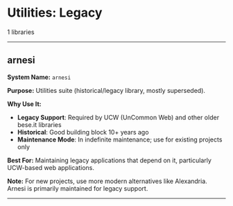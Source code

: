 # Utilities: Legacy

1 libraries

---

## arnesi

**System Name:** `arnesi`

**Purpose:** Utilities suite (historical/legacy library, mostly superseded).

**Why Use It:**
- **Legacy Support**: Required by UCW (UnCommon Web) and other older bese.it libraries
- **Historical**: Good building block 10+ years ago
- **Maintenance Mode**: In indefinite maintenance; use for existing projects only

**Best For:** Maintaining legacy applications that depend on it, particularly UCW-based web applications.

**Note:** For new projects, use more modern alternatives like Alexandria. Arnesi is primarily maintained for legacy support.

---


